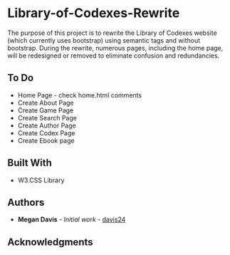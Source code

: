 # Library-of-Codexes-Rewrite

The purpose of this project is to rewrite the Library of Codexes website (which currently uses bootstrap) using semantic tags and without bootstrap. During the rewrite, numerous pages, including the home page, will be redesigned or removed to eliminate confusion and redundancies.

## To Do

* Home Page - check home.html comments
* Create About Page
* Create Game Page
* Create Search Page
* Create Author Page
* Create Codex Page
* Create Ebook page


## Built With

* W3.CSS Library

## Authors

* **Megan Davis** - *Initial work* - [davis24](https://github.com/davis24)

## Acknowledgments

